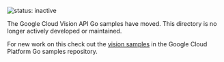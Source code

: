 ![status: inactive](https://img.shields.io/badge/status-inactive-red.svg)

The Google Cloud Vision API Go samples have moved. This directory is no longer
actively developed or maintained.

For new work on this check out the
[vision samples](https://github.com/GoogleCloudPlatform/golang-samples/tree/master/vision)
in the Google Cloud Platform Go samples repository.
